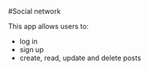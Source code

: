#Social network

This app allows users to:

* log in
* sign up
* create, read, update and delete posts
